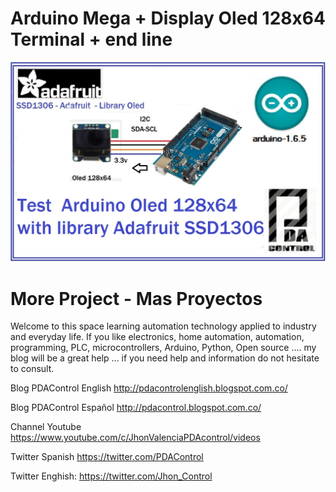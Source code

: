 # Arduino Mega + Display Oled 128x64  Terminal + end line

![Portada](https://github.com/JhonControl/SSD1306_128x64_serial_End_Line/blob/master/Test%20%20Arduino%20Oled%20128x64%20with%20library%20Adafruit%20SSD1306.jpg)

# More Project - Mas Proyectos

Welcome to this space learning automation technology applied to industry and  everyday life.
If you like electronics, home automation, automation, programming, PLC, microcontrollers, 
Arduino, Python, Open source .... my blog will be a great help ... 
if you need help and information do not hesitate to consult.

Blog PDAControl English   http://pdacontrolenglish.blogspot.com.co/   

Blog PDAControl Español   http://pdacontrol.blogspot.com.co/

Channel  Youtube          https://www.youtube.com/c/JhonValenciaPDAcontrol/videos  
  
Twitter Spanish           https://twitter.com/PDAControl

Twitter Enghish:          https://twitter.com/Jhon_Control



